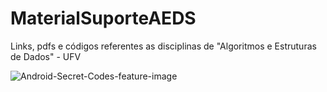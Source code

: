 # MaterialSuporteAEDS
Links, pdfs e códigos referentes as disciplinas de "Algoritmos e Estruturas de Dados" - UFV

![Android-Secret-Codes-feature-image](https://joyofandroid.com/wp-content/uploads/2016/06/Android-Secret-Codes-feature-image.jpg)
